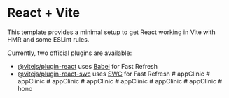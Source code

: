 # React + Vite

This template provides a minimal setup to get React working in Vite with HMR and some ESLint rules.

Currently, two official plugins are available:

- [@vitejs/plugin-react](https://github.com/vitejs/vite-plugin-react/blob/main/packages/plugin-react/README.md) uses [Babel](https://babeljs.io/) for Fast Refresh
- [@vitejs/plugin-react-swc](https://github.com/vitejs/vite-plugin-react-swc) uses [SWC](https://swc.rs/) for Fast Refresh
#   a p p C l i n i c  
 #   a p p C l i n i c  
 #   a p p C l i n i c  
 #   a p p C l i n i c  
 #   a p p C l i n i c  
 #   a p p C l i n i c  
 #   a p p C l i n i c  
 #   h o n o  
 